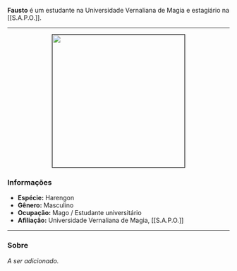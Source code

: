 **Fausto** é um estudante na Universidade Vernaliana de Magia e estagiário na [[S.A.P.O.]].

---

<div style="text-align: center;">
<img src="https://i.imgur.com/ZaHTMnC.png" width="300" style="border: 1px solid black;">
</div>

### Informações

- **Espécie:** Harengon
- **Gênero:** Masculino
- **Ocupação:** Mago / Estudante universitário
- **Afiliação:** Universidade Vernaliana de Magia, [[S.A.P.O.]]

---

### Sobre

*A ser adicionado.*